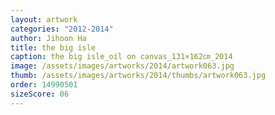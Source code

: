 ```yaml
---
layout: artwork
categories: "2012-2014"
author: Jihoon Ha
title: the big isle
caption: the big isle_oil on canvas_131×162㎝_2014
image: /assets/images/artworks/2014/artwork063.jpg
thumb: /assets/images/artworks/2014/thumbs/artwork063.jpg
order: 14990501
sizeScore: 06
---
```

